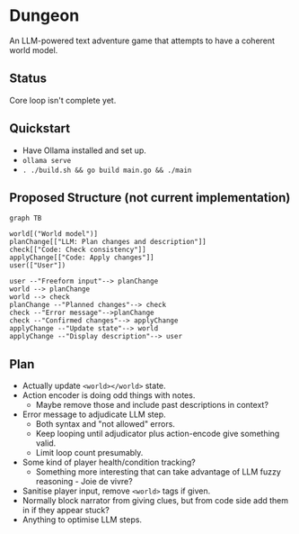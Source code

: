 # Dungeon
An LLM-powered text adventure game that attempts to have a coherent world model.

## Status
Core loop isn't complete yet.

## Quickstart
- Have Ollama installed and set up.
- `ollama serve`
- `. ./build.sh && go build main.go && ./main`

## Proposed Structure (not current implementation)
```mermaid
graph TB

world[("World model")]
planChange[["LLM: Plan changes and description"]]
check[["Code: Check consistency"]]
applyChange[["Code: Apply changes"]]
user(["User"])

user --"Freeform input"--> planChange
world --> planChange
world --> check
planChange --"Planned changes"--> check
check --"Error message"-->planChange
check --"Confirmed changes"--> applyChange
applyChange --"Update state"--> world
applyChange --"Display description"--> user
```

## Plan
- Actually update `<world></world>` state.
- Action encoder is doing odd things with notes.
    - Maybe remove those and include past descriptions in context?
- Error message to adjudicate LLM step.
    - Both syntax and "not allowed" errors.
    - Keep looping until adjudicator plus action-encode give something valid.
    - Limit loop count presumably.
- Some kind of player health/condition tracking?
    - Something more interesting that can take advantage of LLM fuzzy reasoning - Joie de vivre?
- Sanitise player input, remove `<world>` tags if given.
- Normally block narrator from giving clues, but from code side add them in if they appear stuck?
- Anything to optimise LLM steps.
